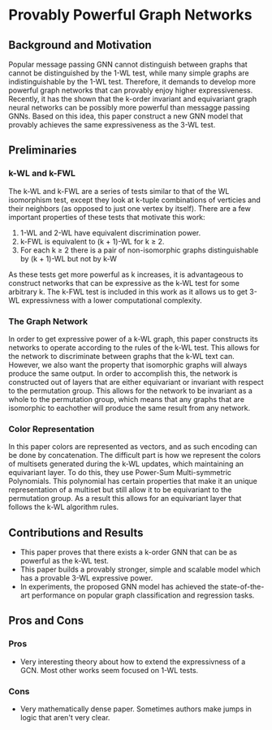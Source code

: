 # Provably Powerful Graph Networks

## Background and Motivation

Popular message passing GNN cannot distinguish between graphs that cannot be distinguished by the 1-WL test, while many simple graphs are indistinguishable by the 1-WL test. Therefore, it demands to develop more powerful graph networks that can provably enjoy higher expressiveness. Recently, it has the shown that the k-order invariant and equivariant graph neural networks can be possibly more powerful than messagge passing GNNs. Based on this idea, this paper construct a new GNN model that provably achieves the same expressiveness as the 3-WL test.

## Preliminaries

### k-WL and k-FWL

The k-WL and k-FWL are a series of tests similar to that of the WL isomorphism test, except they look at k-tuple combinations of verticies and their neighbors (as opposed to just one vertex by itself). There are a few important properties of these tests that motivate this work:

<ol>
<li>1-WL and 2-WL have equivalent discrimination power.</li>
<li>k-FWL is equivalent to (k + 1)-WL for k ≥ 2.</li>
<li>For each k ≥ 2 there is a pair of non-isomorphic graphs distinguishable by (k + 1)-WL but
not by k-W</li>
</ol>

As these tests get more powerful as k increases, it is advantageous to construct networks that can be expressive as the k-WL test for some arbitrary k. The k-FWL test is included in this work as it allows us to get 3-WL expressivness with a lower computational complexity.

### The Graph Network

In order to get expressive power of a k-WL graph, this paper constructs its networks to operate according to the rules of the k-WL test. This allows for the network to discriminate between graphs that the k-WL text can. However, we also want the property that isomorphic graphs will always produce the same output. In order to accomplish this, the network is constructed out of layers that are either equivariant or invariant with respect to the permutation group. This allows for the network to be invariant as a whole to the permutation group, which means that any graphs that are isomorphic to eachother will produce the same result from any network.

### Color Representation

In this paper colors are represented as vectors, and as such encoding can be done by concatenation. The difficult part is how we represent the colors of multisets generated during the k-WL updates, which maintaining an equivariant layer. To do this, they use Power-Sum Multi-symmetric Polynomials. This polynomial has certain properties that make it an unique representation of a multiset but still allow it to be equivariant to the permutation group. As a result this allows for an equivariant layer that follows the k-WL algorithm rules.

## Contributions and Results
* This paper proves that there exists a k-order GNN that can be as powerful as the k-WL test.
* This paper builds a provably stronger, simple and scalable model which has a provable 3-WL expressive power.
* In experiments, the proposed GNN model has achieved the state-of-the-art performance on popular graph classification and regression tasks.

## Pros and Cons

### Pros
* Very interesting theory about how to extend the expressivness of a GCN. Most other works seem focused on 1-WL tests.

### Cons
* Very mathematically dense paper. Sometimes authors make jumps in logic that aren't very clear.

